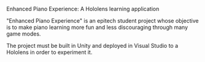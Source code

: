 Enhanced Piano Experience: A Hololens learning application

"Enhanced Piano Experience" is an epitech student project whose objective is to make piano learning more fun and less discouraging through many game modes.

The project must be built in Unity and deployed in Visual Studio to a Hololens in order to experiment it.